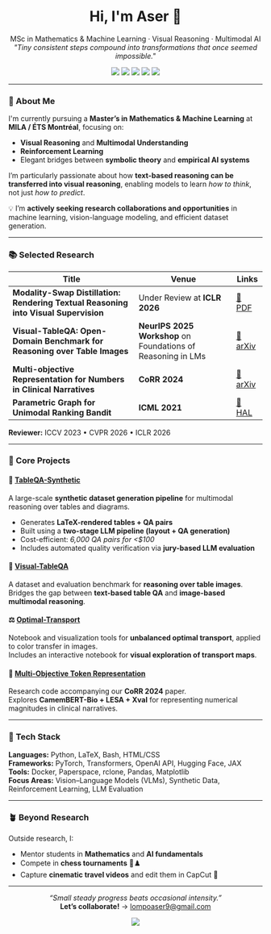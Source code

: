 <h1 align="center">Hi, I'm Aser 👋</h1>
<p align="center">
  MSc in Mathematics & Machine Learning · Visual Reasoning · Multimodal AI  
  <br>
  <em>"Tiny consistent steps compound into transformations that once seemed impossible."</em>
</p>

<p align="center">
  <a href="mailto:lompoaser9@gmail.com"><img src="https://img.shields.io/badge/Email-grey?logo=gmail"></a>
  <a href="https://aser97.github.io/Blog/"><img src="https://img.shields.io/badge/Website-0A66C2?logo=googlechrome&logoColor=white"></a>
  <a href="https://huggingface.co/AserLompo"><img src="https://img.shields.io/badge/HuggingFace-FFD21E?logo=huggingface&logoColor=black"></a>
  <a href="https://x.com/aserlompo"><img src="https://img.shields.io/badge/Twitter-black?logo=x"></a>
  <a href="https://www.instagram.com/aserlompo"><img src="https://img.shields.io/badge/Instagram-E4405F?logo=instagram&logoColor=white"></a>
</p>

---

### 🧩 About Me

I'm currently pursuing a **Master’s in Mathematics & Machine Learning** at **MILA / ÉTS Montréal**, focusing on:
- **Visual Reasoning** and **Multimodal Understanding**  
- **Reinforcement Learning**  
- Elegant bridges between **symbolic theory** and **empirical AI systems**

I’m particularly passionate about how **text-based reasoning can be transferred into visual reasoning**, enabling models to learn *how to think*, not just *how to predict*.

💡 I’m **actively seeking research collaborations and opportunities** in machine learning, vision-language modeling, and efficient dataset generation.

---

### 📚 Selected Research

| Title | Venue | Links |
|-------|--------|-------|
| **Modality-Swap Distillation: Rendering Textual Reasoning into Visual Supervision** | Under Review at **ICLR 2026** | [📘 PDF](https://aser97.github.io/Blog/assets/documents/Visual_TableQA_ICLR_2026.pdf) |
| **Visual-TableQA: Open-Domain Benchmark for Reasoning over Table Images** | **NeurIPS 2025 Workshop** on Foundations of Reasoning in LMs | [🧠 arXiv](https://arxiv.org/pdf/2509.07966) |
| **Multi-objective Representation for Numbers in Clinical Narratives** | **CoRR 2024** | [🧬 arXiv](https://doi.org/10.48550/arXiv.2405.18448) |
| **Parametric Graph for Unimodal Ranking Bandit** | **ICML 2021** | [📄 HAL](https://hal.archives-ouvertes.fr/hal-03256621/) |

**Reviewer:** ICCV 2023 • CVPR 2026 • ICLR 2026

---

### 🧠 Core Projects

#### 🧾 [TableQA-Synthetic](https://github.com/Aser97/TableQA-Synthetic)
A large-scale **synthetic dataset generation pipeline** for multimodal reasoning over tables and diagrams.
- Generates **LaTeX-rendered tables + QA pairs**
- Built using a **two-stage LLM pipeline (layout + QA generation)**
- Cost-efficient: *6,000 QA pairs for <$100*
- Includes automated quality verification via **jury-based LLM evaluation**

#### 🧮 [Visual-TableQA](https://github.com/Aser97/Visual-TableQA)
A dataset and evaluation benchmark for **reasoning over table images**.  
Bridges the gap between **text-based table QA** and **image-based multimodal reasoning**.

#### ⚖️ [Optimal-Transport](https://github.com/Aser97/Optimal-Transport)
Notebook and visualization tools for **unbalanced optimal transport**, applied to color transfer in images.  
Includes an interactive notebook for **visual exploration of transport maps**.

#### 🧬 [Multi-Objective Token Representation](https://github.com/sadc-lab/multiobjective_token_representation)
Research code accompanying our **CoRR 2024** paper.  
Explores **CamemBERT-Bio + LESA + Xval** for representing numerical magnitudes in clinical narratives.

---

### 🧰 Tech Stack

**Languages:** Python, LaTeX, Bash, HTML/CSS  
**Frameworks:** PyTorch, Transformers, OpenAI API, Hugging Face, JAX  
**Tools:** Docker, Paperspace, rclone, Pandas, Matplotlib  
**Focus Areas:** Vision–Language Models (VLMs), Synthetic Data, Reinforcement Learning, LLM Evaluation

---

### 🪴 Beyond Research

Outside research, I:
- Mentor students in **Mathematics** and **AI fundamentals**
- Compete in **chess tournaments** 🧠♟️  
- Capture **cinematic travel videos** and edit them in CapCut 🎥  

---

<p align="center">
  <i>“Small steady progress beats occasional intensity.”</i><br>
  <b>Let’s collaborate!</b> → <a href="mailto:lompoaser9@gmail.com">lompoaser9@gmail.com</a>
</p>

<p align="center">
  <a href="https://github.com/Aser97"><img src="https://img.shields.io/github/followers/Aser97?label=Follow&style=social"></a>
</p>
